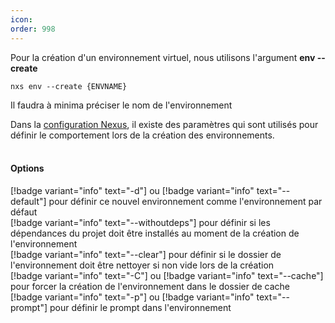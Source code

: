 ```yaml
---
icon: 
order: 998
---
```

Pour la création d'un environnement virtuel, nous utilisons l'argument **env --create**

```console
nxs env --create {ENVNAME}
```

Il faudra à minima préciser le nom de l'environnement

Dans la [configuration Nexus](/Architecture/Configuration.md), il existe des paramètres qui sont utilisés pour définir le comportement lors de la création des environnements.
<br><br>
#### Options

[!badge variant="info" text="-d"] ou [!badge variant="info" text="--default"] pour définir ce nouvel environnement comme l'environnement par défaut<br>
[!badge variant="info" text="--withoutdeps"] pour définir si les dépendances du projet doit être installés au moment de la création de l'environnement<br>
[!badge variant="info" text="--clear"] pour définir si le dossier de l'environnement doit être nettoyer si non vide lors de la création<br>
[!badge variant="info" text="-C"] ou [!badge variant="info" text="--cache"] pour forcer la création de l'environnement dans le dossier de cache<br>
[!badge variant="info" text="-p"] ou [!badge variant="info" text="--prompt"] pour définir le prompt dans l'environnement<br>